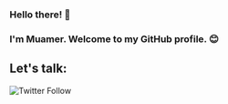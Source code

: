 ### Hello there! 👋 
### I'm Muamer. Welcome to my GitHub profile. 😊

## Let's talk:

<img alt="Twitter Follow" src="https://camo.githubusercontent.com/463d1be5e6751341e8e08904c2d9a2509738a64a7481e395f1d7be317add9af9/68747470733a2f2f696d672e736869656c64732e696f2f747769747465722f666f6c6c6f772f4d75616d657253656c6a756261633f7374796c653d736f6369616c">

<!--
**MSeljubac/MSeljubac** is a ✨ _special_ ✨ repository because its `README.md` (this file) appears on your GitHub profile.

Here are some ideas to get you started:

- 🔭 I’m currently working on ...
- 🌱 I’m currently learning ...
- 👯 I’m looking to collaborate on ...
- 🤔 I’m looking for help with ...
- 💬 Ask me about ...
- 📫 How to reach me: ...
- 😄 Pronouns: ...
- ⚡ Fun fact: ...
-->
